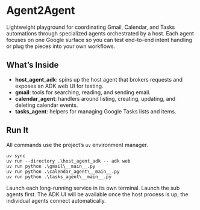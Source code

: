 # Agent2Agent

Lightweight playground for coordinating Gmail, Calendar, and Tasks automations through specialized agents orchestrated by a host. Each agent focuses on one Google surface so you can test end-to-end intent handling or plug the pieces into your own workflows.

## What’s Inside
- **host_agent_adk**: spins up the host agent that brokers requests and exposes an ADK web UI for testing.
- **gmail**: tools for searching, reading, and sending email.
- **calendar_agent**: handlers around listing, creating, updating, and deleting calendar events.
- **tasks_agent**: helpers for managing Google Tasks lists and items.

## Run It
All commands use the project’s `uv` environment manager.

```
uv sync
uv run --directory .\host_agent_adk -- adk web
uv run python .\gmail\__main__.py
uv run python .\calendar_agent\__main__.py
uv run python .\tasks_agent\__main__.py
```

Launch each long-running service in its own terminal. Launch the sub agents first. The ADK UI will be available once the host process is up; the individual agents connect automatically.
